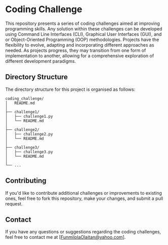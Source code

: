 # Coding Challenge 

This repository presents a series of coding challenges aimed at improving programming skills. Any solution within these challenges can be developed using Command Line Interfaces (CLI), Graphical User Interfaces (GUI), and or Object-Oriented Programming (OOP) methodologies. Projects have the flexibility to evolve, adapting and incorporating different approaches as needed. As projects progress, they may transition from one form of implementation to another, allowing for a comprehensive exploration of different development paradigms.

## Directory Structure

The directory structure for this project is organised as follows:

```
coding_challenge/
│   README.md
│
├── challenge1/
│   ├── challenge1.py
│   └── README.md
│
├── challenge2/
│   ├── challenge2.py
│   └── README.md
│
├── challenge3/
│   ├── challenge3.py
│   └── README.md
│
└── ...
```

## Contributing

If you'd like to contribute additional challenges or improvements to existing ones, feel free to fork this repository, make your changes, and submit a pull request.

## Contact

If you have any questions or suggestions regarding the coding challenges, feel free to contact me at [FunmilolaOlaitan@yahoo.com].

